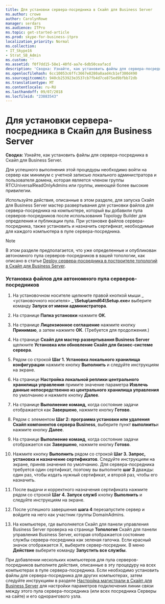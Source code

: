 ```yaml
---
title: Для установки сервера-посредника в Скайп для Business Server
ms.author: crowe
author: CarolynRowe
manager: serdars
ms.audience: ITPro
ms.topic: get-started-article
ms.prod: skype-for-business-itpro
localization_priority: Normal
ms.collection:
- IT_Skype16
- Strat_SB_Admin
ms.custom: ''
ms.assetid: f0f7dd15-58e1-40fd-aa7e-6db50ceafacd
description: 'Сводка: Узнайте, как установить файлы для сервера-посредника в Скайп для Business Server.'
ms.openlocfilehash: 6cc10053c6ffc3667e8280a8aad4cb1ef300d490
ms.sourcegitcommit: 940cb253923e3537cb7fb4d7ce875ed9bfbb72db
ms.translationtype: MT
ms.contentlocale: ru-RU
ms.lasthandoff: 09/07/2018
ms.locfileid: "23883543"
---
```

# <a name="install-the-files-for-mediation-server-in-skype-for-business-server"></a>Для установки сервера-посредника в Скайп для Business Server
 
**Сводка:** Узнайте, как установить файлы для сервера-посредника в Скайп для Business Server.
  
Для успешного выполнения этой процедуры необходимо войти на сервер как минимум с учетной записью локального администратора и пользователя домена, которая является членом группы RTCUniversalReadOnlyAdmins или группы, имеющей более высокие привилегии.
  
Используйте действия, описанные в этом разделе, для запуска Скайп для Business Server мастер развертывания для установки файлов для сервера-посредника на компьютере, который вы добавили пула серверов-посредников после использования Topology Builder для определения и публикации пула. При установке файлов сервера-посредника, также установить и назначить сертификат, необходимые для каждого компьютера в пуле сервера-посредника. 
  
> [!NOTE]
> В этом разделе предполагается, что уже определенные и опубликован автономного пула серверов-посредников в вашей топологии, как описано в статье [Deploy сервера-посредника в построителе топологий в Скайп для Business Server](deploy-a-mediation-server.md). 
  
### <a name="to-install-the-files-for-a-stand-alone-mediation-server-pool"></a>Установка файлов для автономного пула серверов-посредников

1. На установочном носителе щелкните правой кнопкой мыши _ \<установочного носителя\> _ **\Setup\amd64\Setup.exe**и выберите команду **Запуск от имени администратора**.
    
2. На странице **Папка установки** нажмите **ОК**.
    
3. На странице **Лицензионное соглашение** нажмите кнопку **Принимаю**, а затем нажмите **ОК**. (Требуется для продолжения.)
    
4. На странице **Скайп для мастер развертывания Business Server** щелкните **Установка или обновление Скайп для бизнес-системе сервера**.
    
5. Рядом со строкой **Шаг 1. Установка локального хранилища конфигурации** нажмите кнопку **Выполнить** и следуйте инструкциям на экране.
    
6. На странице **Настройка локальной реплики центрального хранилища управления** примите значение параметра **Извлечь данные непосредственно из центрального хранилища управления** по умолчанию и нажмите кнопку **Далее**.
    
7. На странице **Выполнение команд**, когда состояние задачи отображается как **Завершено**, нажмите кнопку **Готово**.
    
8. Рядом с элементом **Шаг 2: программа установки или удаления Скайп компонентов сервера Business**, выберите пункт **выполнить**и нажмите кнопку **Далее**.
    
9. На странице **Выполнение команд**, когда состояние задачи отображается как **Завершено**, нажмите кнопку **Готово**.
    
10. Нажмите кнопку **Выполнить** рядом со строкой **Шаг 3. Запрос, установка и назначение сертификатов**. Следуйте инструкциям на экране, приняв значения по умолчанию. Для сервера-посредника требуется один сертификат, поэтому вы выполните **шаг 3** дважды: один раз, чтобы издать нужный сертификат, и второй раз, чтобы его назначить.
    
11. После выдачи и корректного назначения сертификата нажмите рядом со строкой **Шаг 4. Запуск служб** кнопку **Выполнить** и следуйте инструкциям на экране.
    
12. После успешного завершения **шага 4** перезапустите сервер и войдите на него как участник группы DomainAdmins.
    
13. На компьютере, где выполняется Скайп для панели управления Business Server проверка на странице **Топология** Скайп для панели управления Business Server, которая отображается состояние службы сервера-посредника как зеленая галочка. Если красный значок отображается X, выберите сервер-посредник. В меню **Действие** выберите команду **Запустить все службы**. 
    
При добавлении нескольких компьютеров для пула серверов-посредников выполните действия, описанные в эту процедуру на всех компьютерах в пуле сервера-посредника. Если необходимо установить файлы для сервера-посредника для других компьютерах, затем следуйте инструкциям в разделе [Настройка магистрали в Скайп для Business Server](configure-trunks.md) для настройки параметров подключения линии связи между этого пула сервера-посредника (или всех посредника Серверы на сайте) и его однорангового узла.

